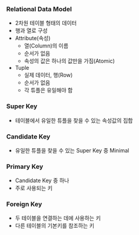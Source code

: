 ### Relational Data Model

- 2차원 테이블 형태의 데이터
- 행과 열로 구성
- Attribute(속성)
  - 열(Column)의 이름
  - 순서가 없음
  - 속성의 값은 하나의 값만을 가짐(Atomic)
- Tuple
  - 실제 데이터, 행(Row)
  - 순서가 없음
  - 각 튜플은 유일해야 함

### Super Key

- 테이블에서 유일한 튜플을 찾을 수 있는 속성값의 집합

### Candidate Key

- 유일한 튜플을 찾을 수 있는 Super Key 중 Minimal

### Primary Key

- Candidate Key 중 하나
- 주로 사용되는 키

### Foreign Key

- 두 테이블을 연결하는 데에 사용하는 키
- 다른 테이블의 기본키를 참조하는 키
